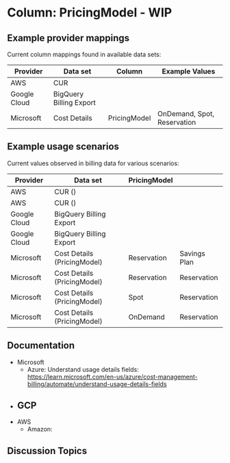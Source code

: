 # Column: PricingModel - WIP

## Example provider mappings

Current column mappings found in available data sets:

| Provider | Data set                 | Column                    |  Example Values  |
|----------|--------------------------|---------------------------|------------------|
| AWS | CUR                      |  | |
| Google Cloud | BigQuery Billing Export |              |  |
| Microsoft | Cost Details             | PricingModel             | OnDemand, Spot, Reservation |

## Example usage scenarios

Current values observed in billing data for various scenarios:

| Provider | Data set                 | PricingModel     |      |
|----------|--------------------------|----------------------------|------------------------------------------|
| AWS | CUR ()                   |                 |              |
| AWS | CUR ()                   |                |                    |
| Google Cloud | BigQuery Billing Export |         |                            |
| Google Cloud | BigQuery Billing Export |         |                               |
| Microsoft | Cost Details (PricingModel)| Reservation                     | Savings Plan                     |
| Microsoft | Cost Details (PricingModel)| Reservation                    | Reservation                      |
| Microsoft | Cost Details (PricingModel)| Spot                    | Reservation                      |
| Microsoft | Cost Details (PricingModel)| OnDemand                    | Reservation                      |

## Documentation
- Microsoft
  - Azure:  Understand usage details fields: https://learn.microsoft.com/en-us/azure/cost-management-billing/automate/understand-usage-details-fields
- GCP
  -
- AWS
  - Amazon:

## Discussion Topics

